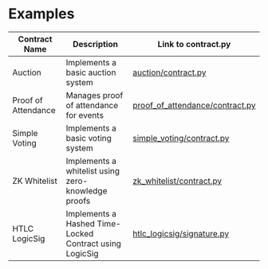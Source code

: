 # Examples

| Contract Name       | Description                                             | Link to contract.py                                                                        |
| ------------------- | ------------------------------------------------------- | ------------------------------------------------------------------------------------------ |
| Auction             | Implements a basic auction system                       | [auction/contract.py](algopy_testing/examples/auction/contract.py)                         |
| Proof of Attendance | Manages proof of attendance for events                  | [proof_of_attendance/contract.py](algopy_testing/examples/proof_of_attendance/contract.py) |
| Simple Voting       | Implements a basic voting system                        | [simple_voting/contract.py](algopy_testing/examples/simple_voting/contract.py)             |
| ZK Whitelist        | Implements a whitelist using zero-knowledge proofs      | [zk_whitelist/contract.py](algopy_testing/examples/zk_whitelist/contract.py)               |
| HTLC LogicSig       | Implements a Hashed Time-Locked Contract using LogicSig | [htlc_logicsig/signature.py](algopy_testing/examples/htlc_logicsig/signature.py)           |
